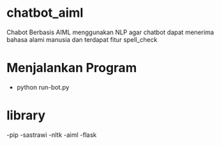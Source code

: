 # chatbot_aiml
Chabot Berbasis AIML menggunakan NLP agar chatbot dapat menerima bahasa alami manusia dan terdapat fitur spell_check

# Menjalankan Program
- python run-bot.py

# library
-pip
-sastrawi
-nltk
-aiml
-flask
